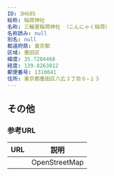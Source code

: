 ```yaml
---
ID: 3HG8S
総称: 稲荷神社
名称: 三輪里稲荷神社 （こんにゃく稲荷）
名称読み: null
別名: null
都道府県: 東京都
区域: 墨田区
緯度: 35.7204468
経度: 139.8263812
郵便番号: 1310041
住所: 東京都墨田区八広３丁目６−１３
---
```


## その他

### 参考URL

| URL | 説明          |
| --- | ------------- |
|     | OpenStreetMap |
